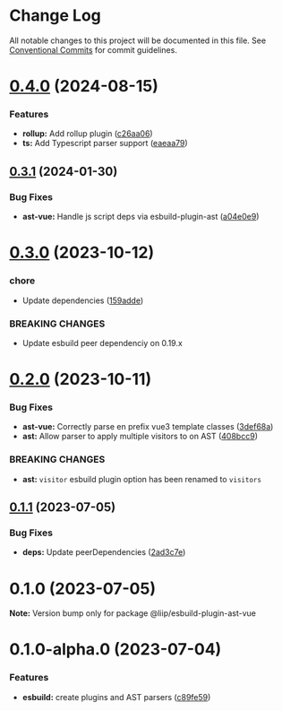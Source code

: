 # Change Log

All notable changes to this project will be documented in this file.
See [Conventional Commits](https://conventionalcommits.org) for commit guidelines.

# [0.4.0](https://github.com/liip/class-prefixer/compare/@liip/esbuild-plugin-ast-vue@0.3.1...@liip/esbuild-plugin-ast-vue@0.4.0) (2024-08-15)

### Features

- **rollup:** Add rollup plugin ([c26aa06](https://github.com/liip/class-prefixer/commit/c26aa060f4dcc38afac849288623b06c6ec41038))
- **ts:** Add Typescript parser support ([eaeaa79](https://github.com/liip/class-prefixer/commit/eaeaa7981327d0eb7cce8ad1842f0a984f5ecebd))

## [0.3.1](https://github.com/liip/class-prefixer/compare/@liip/esbuild-plugin-ast-vue@0.3.0...@liip/esbuild-plugin-ast-vue@0.3.1) (2024-01-30)

### Bug Fixes

- **ast-vue:** Handle js script deps via esbuild-plugin-ast ([a04e0e9](https://github.com/liip/class-prefixer/commit/a04e0e971761c567e5e184951c3515985d212067))

# [0.3.0](https://github.com/liip/class-prefixer/compare/@liip/esbuild-plugin-ast-vue@0.2.0...@liip/esbuild-plugin-ast-vue@0.3.0) (2023-10-12)

### chore

- Update dependencies ([159adde](https://github.com/liip/class-prefixer/commit/159adde0896c8ae292e18b4c9e97e300c58b0535))

### BREAKING CHANGES

- Update esbuild peer dependenciy on 0.19.x

# [0.2.0](https://github.com/liip/class-prefixer/compare/@liip/esbuild-plugin-ast-vue@0.1.1...@liip/esbuild-plugin-ast-vue@0.2.0) (2023-10-11)

### Bug Fixes

- **ast-vue:** Correctly parse en prefix vue3 template classes ([3def68a](https://github.com/liip/class-prefixer/commit/3def68a31dcf6e4600b32068fc1e8f88f064565a))
- **ast:** Allow parser to apply multiple visitors to on AST ([408bcc9](https://github.com/liip/class-prefixer/commit/408bcc9f72d8f5c73d87405bdfd721af9a9346de))

### BREAKING CHANGES

- **ast:** `visitor` esbuild plugin option has been renamed to `visitors`

## [0.1.1](https://github.com/liip/class-prefixer/compare/@liip/esbuild-plugin-ast-vue@0.1.0...@liip/esbuild-plugin-ast-vue@0.1.1) (2023-07-05)

### Bug Fixes

- **deps:** Update peerDependencies ([2ad3c7e](https://github.com/liip/class-prefixer/commit/2ad3c7e461ed73601b6e168356acb331ca3468c9))

# 0.1.0 (2023-07-05)

**Note:** Version bump only for package @liip/esbuild-plugin-ast-vue

# 0.1.0-alpha.0 (2023-07-04)

### Features

- **esbuild:** create plugins and AST parsers ([c89fe59](https://github.com/liip/class-prefixer/commit/c89fe59c1de5f0aac98da74dfb4d2289e88f608c))

